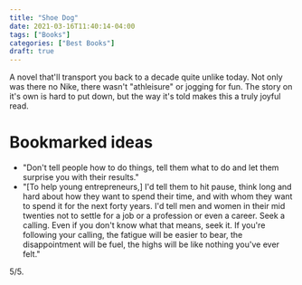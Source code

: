 ```yaml
---
title: "Shoe Dog"
date: 2021-03-16T11:40:14-04:00
tags: ["Books"]
categories: ["Best Books"]
draft: true
---
```


A novel that'll transport you back to a decade quite unlike today. Not only was there no Nike, there wasn't "athleisure" or jogging for fun. The story on it's own is hard to put down, but the way it's told makes this a truly joyful read.

# Bookmarked ideas

* "Don't tell people how to do things, tell them what to do and let them surprise you with their results."
* "[To help young entrepreneurs,] I'd tell them to hit pause, think long and hard about how they want to spend their time, and with whom they want to spend it for the next forty years. I'd tell men and women in their mid twenties not to settle for a job or a profession or even a career. Seek a calling. Even if you don't know what that means, seek it. If you're following your calling, the fatigue will be easier to bear, the disappointment will be fuel, the highs will be like nothing you've ever felt."

5/5.
